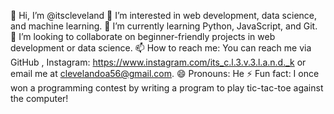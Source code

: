 👋 Hi, I’m @itscleveland
👀 I’m interested in web development, data science, and machine learning.
🌱 I’m currently learning Python, JavaScript, and Git.
💞️ I’m looking to collaborate on beginner-friendly projects in web development or data science.
📫 How to reach me: You can reach me via GitHub , Instagram: https://www.instagram.com/its_c.l.3.v.3.l.a.n.d._k  or email me at clevelandoa56@gmail.com.
😄 Pronouns: He
⚡ Fun fact: I once won a programming contest by writing a program to play tic-tac-toe against the computer!

<!---
itscleveland/itscleveland is a ✨ special ✨ repository because its `README.md` (this file) appears on your GitHub profile.
You can click the Preview link to take a look at your changes.
--->
